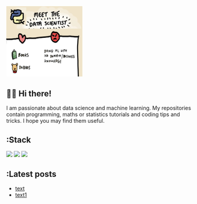 <img src="./meet_harshv.jpg" width="40%" height="40%">  
<br>  

## :technologist: Hi there!
I am passionate about data science and machine learning. My repositories contain programming, maths or statistics tutorials and coding tips and tricks. I hope you may find them useful.  

## :Stack
![](https://img.shields.io/badge/Language-Python-blue) ![](https://img.shields.io/badge/Theory-Statistics-orange) ![](https://img.shields.io/badge/Theory-Mathematics-orange)
## :Latest posts  
<!-- BLOG-POST-LIST:START -->
- [text](link)
- [text1](link1)
<!-- BLOG-POST-LIST:END -->
